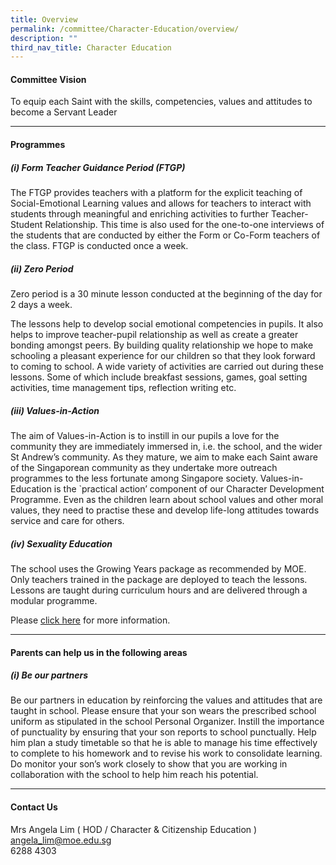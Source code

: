 ```yaml
---
title: Overview
permalink: /committee/Character-Education/overview/
description: ""
third_nav_title: Character Education
---
```

#### Committee Vision

To equip each Saint with the skills, competencies, values and attitudes to become a Servant Leader

* * *

#### Programmes

##### (i) Form Teacher Guidance Period (FTGP)

The FTGP provides teachers with a platform for the explicit teaching of Social-Emotional Learning values and allows for teachers to interact with students through meaningful and enriching activities to further Teacher-Student Relationship. This time is also used for the one-to-one interviews of the students that are conducted by either the Form or Co-Form teachers of the class. FTGP is conducted once a week.

##### (ii) Zero Period

Zero period is a 30 minute lesson conducted at the beginning of the day for 2 days a week.

The lessons help to develop social emotional competencies in pupils. It also helps to improve teacher-pupil relationship as well as create a greater bonding amongst peers. By building quality relationship we hope to make schooling a pleasant experience for our children so that they look forward to coming to school. A wide variety of activities are carried out during these lessons. Some of which include breakfast sessions, games, goal setting activities, time management tips, reflection writing etc.

##### (iii) Values-in-Action

The aim of Values-in-Action is to instill in our pupils a love for the community they are immediately immersed in, i.e. the school, and the wider St Andrew’s community. As they mature, we aim to make each Saint aware of the Singaporean community as they undertake more outreach programmes to the less fortunate among Singapore society. Values-in-Education is the \`practical action’ component of our Character Development Programme. Even as the children learn about school values and other moral values, they need to practise these and develop life-long attitudes towards service and care for others.

##### (iv) Sexuality Education

The school uses the Growing Years package as recommended by MOE. Only teachers trained in the package are deployed to teach the lessons. Lessons are taught during curriculum hours and are delivered through a modular programme.

Please [click here](https://staging.dnfzur975cvj1.amplifyapp.com/committee/Character-Education/sexuality-education/) for more information.

* * *

#### Parents can help us in the following areas

##### (i) Be our partners

Be our partners in education by reinforcing the values and attitudes that are taught in school. Please ensure that your son wears the prescribed school uniform as stipulated in the school Personal Organizer. Instill the importance of punctuality by ensuring that your son reports to school punctually. Help him plan a study timetable so that he is able to manage his time effectively to complete to his homework and to revise his work to consolidate learning. Do monitor your son’s work closely to show that you are working in collaboration with the school to help him reach his potential.

* * *

#### Contact Us

Mrs Angela Lim ( HOD / Character & Citizenship Education )
<br>angela_lim@moe.edu.sg
<br> 6288 4303